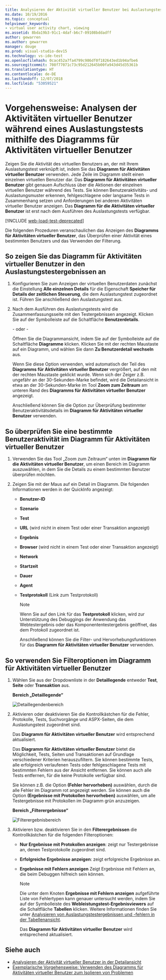 ```yaml
---
title: Analysieren der Aktivität virtueller Benutzer bei Auslastungstests
ms.date: 10/19/2016
ms.topic: conceptual
helpviewer_keywords:
- virtual user activity chart, viewing
ms.assetid: 8bda19b3-91c1-4daf-b6c7-09108bddadff
author: gewarren
ms.author: gewarren
manager: douge
ms.prod: visual-studio-dev15
ms.technology: vs-ide-test
ms.openlocfilehash: 0cac452a7fa4799c986df0f182643ed1b94afbe6
ms.sourcegitcommit: 708f77071c73c95d212645b00fa943d45d35361b
ms.translationtype: HT
ms.contentlocale: de-DE
ms.lasthandoff: 12/07/2018
ms.locfileid: "53059521"
---
```

# <a name="how-to-analyze-what-virtual-users-are-doing-during-a-load-test-using-the-virtual-user-activity-chart"></a>Vorgehensweise: Analysen der Aktivitäten virtueller Benutzer während eines Auslastungstests mithilfe des Diagramms für Aktivitäten virtueller Benutzer

Zeigen Sie die Aktivität des virtuellen Benutzers an, der mit Ihrem Auslastungstest verknüpft ist, indem Sie das **Diagramm für Aktivitäten virtueller Benutzer** verwenden. Jede Zeile im Diagramm stellt einen einzelnen virtuellen Benutzer dar. Das **Diagramm für Aktivitäten virtueller Benutzer** gibt genauen Aufschluss über die Aktionen der einzelnen virtuellen Benutzer während des Tests. Sie können Benutzeraktivitäts- und Auslastungsmuster erkennen, fehlgeschlagene oder langsame Tests in Zusammenhang setzen und Anforderungen bei anderen Aktivitäten virtueller Benutzer anzeigen. Das **Diagramm für die Aktivitäten virtueller Benutzer** ist erst nach dem Ausführen des Auslastungstests verfügbar.

[!INCLUDE [web-load-test-deprecated](includes/web-load-test-deprecated.md)]

Die folgenden Prozeduren veranschaulichen das Anzeigen des **Diagramms für Aktivitäten virtueller Benutzer**, das Überprüfen einer Aktivität eines bestimmten Benutzers und das Verwenden der Filterung.

## <a name="to-view-the-virtual-user-activity-chart-in-your-load-test-results"></a>So zeigen Sie das Diagramm für Aktivitäten virtueller Benutzer in den Auslastungstestergebnissen an

1.  Konfigurieren Sie zum Anzeigen der virtuellen Benutzerdaten zunächst die Einstellung **Alle einzelnen Details** für die Eigenschaft **Speicher für Details der zeitlichen Steuerung**, die dem Auslastungstest zugeordnet ist. Führen Sie anschließend den Auslastungstest aus.

2.  Nach dem Ausführen des Auslastungstests wird die Zusammenfassungsseite mit den Testergebnissen angezeigt. Klicken Sie auf der Symbolleiste auf die Schaltfläche **Benutzerdetails**.

     - oder - 

     Öffnen Sie die Diagrammansicht, indem Sie auf der Symbolleiste auf die Schaltfläche **Diagramme** klicken. Klicken Sie mit der rechten Maustaste auf ein Diagramm, und wählen Sie dann **Zu Benutzerdetail wechseln** aus.

     Wenn Sie diese Option verwenden, wird automatisch der Teil des **Diagramms für Aktivitäten virtueller Benutzer** vergrößert, auf den mit der rechten Maustaste geklickt wurde. Wenn sich der Zeiger z.B. ungefähr an der 30-Sekunden-Marke befindet, wird die Detailansicht in etwa an der 30-Sekunden-Marke im Tool **Zoom zum Zeitraum** am unteren Rand des **Diagramms für Aktivitäten virtueller Benutzer** angezeigt.

     Anschließend können Sie die Option zur Überprüfung bestimmter Benutzeraktivitätsdetails im **Diagramm für Aktivitäten virtueller Benutzer** verwenden.

## <a name="to-investigate-a-specific-users-activity-in-the-virtual-user-activity-chart"></a>So überprüfen Sie eine bestimmte Benutzeraktivität im Diagramm für Aktivitäten virtueller Benutzer

1. Verwenden Sie das Tool „Zoom zum Zeitraum“ unten im **Diagramm für die Aktivitäten virtueller Benutzer**, um einen Bereich im Diagramm auszuwählen, in dem Sie die Details zu einem bestimmten Benutzer überprüfen möchten.

2. Zeigen Sie mit der Maus auf ein Detail im Diagramm. Die folgenden Informationen werden in der QuickInfo angezeigt:

   - **Benutzer-ID**

   - **Szenario**

   - **Test**

   - **URL** (wird nicht in einem Test oder einer Transaktion angezeigt)

   - **Ergebnis**

   - **Browser** (wird nicht in einem Test oder einer Transaktion angezeigt)

   - **Network**

   - **Startzeit**

   - **Dauer**

   - **Agent**

   - **Testprotokoll** (Link zum Testprotokoll)

     > [!NOTE]
     > Wenn Sie auf den Link für das **Testprotokoll** klicken, wird zur Unterstützung des Debuggings der Anwendung das Webtestergebnis oder das Komponententestergebnis geöffnet, das dem Protokoll zugeordnet ist.

     Anschließend können Sie die Filter- und Hervorhebungsfunktionen für das **Diagramm für Aktivitäten virtueller Benutzer** verwenden.

## <a name="to-use-filtering-options-in-the-virtual-user-activity-chart"></a>So verwenden Sie Filteroptionen im Diagramm für Aktivitäten virtueller Benutzer

1. Wählen Sie aus der Dropdownliste in der **Detaillegende** entweder **Test**, **Seite** oder **Transaktion** aus.

    **Bereich „Detaillegende“**

    ![Detaillegendenbereich](../test/media/ltest_detailslegend.png)

2. Aktivieren oder deaktivieren Sie die Kontrollkästchen für die Fehler, Protokolle, Tests, Suchvorgänge und ASPX-Seiten, die dem Auslastungstest zugeordnet sind.

    Das **Diagramm für Aktivitäten virtueller Benutzer** wird entsprechend aktualisiert.

    Das **Diagramm für Aktivitäten virtueller Benutzer** bietet die Möglichkeit, Tests, Seiten und Transaktionen auf Grundlage verschiedener Kriterien herauszufiltern. Sie können bestimmte Tests, alle erfolgreich verlaufenen Tests oder fehlgeschlagene Tests mit bestimmten Fehlern aus der Ansicht entfernen. Sie können auch alle Tests entfernen, für die keine Protokolle verfügbar sind.

    Sie können z.B. die Option **(Fehler hervorheben)** auswählen, durch die alle Fehler im Diagramm rot angezeigt werden. Sie können auch die Option **(Ergebnisse mit Protokollen hervorheben)** auswählen, um alle Testergebnisse mit Protokollen im Diagramm grün anzuzeigen.

    **Bereich „Filterergebnisse“**

    ![Filterergebnisbereich](../test/media/ltest_filterresults.png)

3. Aktivieren bzw. deaktivieren Sie in den **Filterergebnissen** die Kontrollkästchen für die folgenden Filteroptionen:

   - **Nur Ergebnisse mit Protokollen anzeigen**: zeigt nur Testergebnisse an, denen Testprotokolle zugeordnet sind.

   - **Erfolgreiche Ergebnisse anzeigen**: zeigt erfolgreiche Ergebnisse an.

   - **Ergebnisse mit Fehlern anzeigen** Zeigt Ergebnisse mit Fehlern an, die beim Debuggen hilfreich sein können.

     > [!NOTE]
     > Die unter dem Knoten **Ergebnisse mit Fehlern anzeigen** aufgeführte Liste von Fehlertypen kann genauer untersucht werden, indem Sie auf der Symbolleiste des **Webleistungstest-Ergebnisviewers** auf die Schaltfläche **Tabellen** klicken. Weitere Informationen finden Sie unter [Analysieren von Auslastungstestergebnissen und -fehlern in der Tabellenansicht](../test/analyze-load-test-results-and-errors-in-the-tables-view.md).

     Das **Diagramm für Aktivitäten virtueller Benutzer** wird entsprechend aktualisiert.

## <a name="see-also"></a>Siehe auch

- [Analysieren der Aktivität virtueller Benutzer in der Detailansicht](../test/analyze-load-test-virtual-user-activity-in-the-details-view.md)
- [Exemplarische Vorgehensweise: Verwenden des Diagramms für Aktivitäten virtueller Benutzer zum Isolieren von Problemen](../test/walkthrough-use-the-virtual-user-activity-chart-to-isolate-issues.md)